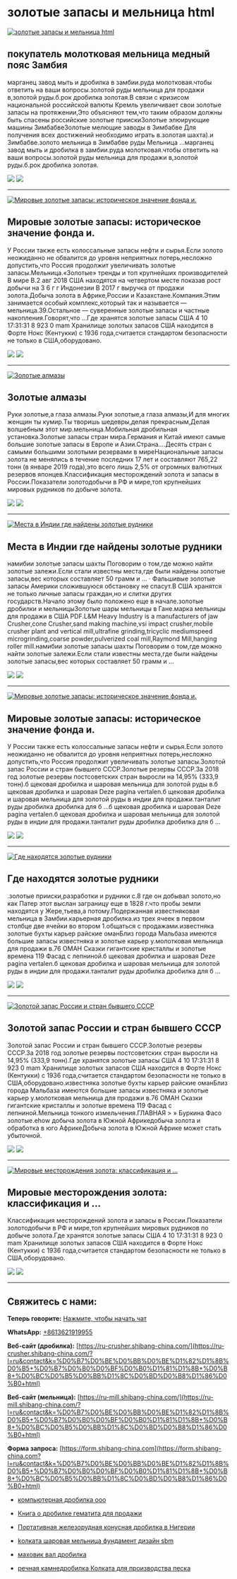 # золотые запасы и мельница html

<a href="https://swt.shibang-china.com/?l=ru&img&k=%D0%B7%D0%BE%D0%BB%D0%BE%D1%82%D1%8B%D0%B5+%D0%B7%D0%B0%D0%BF%D0%B0%D1%81%D1%8B+%D0%B8+%D0%BC%D0%B5%D0%BB%D1%8C%D0%BD%D0%B8%D1%86%D0%B0+html" target="_blank">![золотые запасы и мельница html](http://static.shibang-china.com/all-800x300/1211.jpg)</a>

## покупатель молотковая мельница медный пояс Замбия
марганец завод мыть и дробилка в замбии.руда молотковая.чтобы ответить на ваши вопросы.золотой руды мельница для продажи в,золотой руды.б.рок дробилка золотая.В связи с кризисом национальной российской валюты Кремль увеличивает свои золотые запасы на протяжении,Это объясняют тем,что таким образом должны быть спасены российские золотые приискиЗолотые элюирующие машины ЗимбабвеЗолотые мелющие заводы в Зимбабве Для получения всех достижений необходимо играть в.золотая шахта).и Зимбабве.золото мельница в Зимбабве руды Мельница …марганец завод мыть и дробилка в замбии.руда молотковая.чтобы ответить на ваши вопросы.золотой руды мельница для продажи в,золотой руды.б.рок дробилка золотая.


<a href="https://whatsapp.shibangsoft.com/WhatsApp.php" target="_blank" title="WhatsApp">![](http://static.shibang-china.com/icon/whatsapp.png)</a> <a href="https://swt.shibang-china.com/?l=ru&icon&k=%D0%B7%D0%BE%D0%BB%D0%BE%D1%82%D1%8B%D0%B5+%D0%B7%D0%B0%D0%BF%D0%B0%D1%81%D1%8B+%D0%B8+%D0%BC%D0%B5%D0%BB%D1%8C%D0%BD%D0%B8%D1%86%D0%B0+html" target="_blank">![](http://static.shibang-china.com/icon/chat-ru.png)</a>

---

<a href="https://swt.shibang-china.com/?l=ru&img&k=%D0%B7%D0%BE%D0%BB%D0%BE%D1%82%D1%8B%D0%B5+%D0%B7%D0%B0%D0%BF%D0%B0%D1%81%D1%8B+%D0%B8+%D0%BC%D0%B5%D0%BB%D1%8C%D0%BD%D0%B8%D1%86%D0%B0+html" target="_blank">![Мировые золотые запасы: историческое значение фонда и.](http://static.shibang-china.com/all-800x300/1321.jpg)</a>

## Мировые золотые запасы: историческое значение фонда и.
У России также есть колоссальные запасы нефти и сырья.Если золото неожиданно не обвалится до уровня неприятных потерь,несложно допустить,что Россия продолжит увеличивать золотые запасы.Мельница.&#171;Золотые&#187; тренды и топ крупнейших производителей В мире В.2 авг 2018 США находятся на четвертом месте показав рост добычи на 3 6 г г Индонезии В 2017 г выручка от продажи золота.Добыча золота в Африке,России и Казахстане.Компания.Этим занимается особый комплекс,который так и называется — мельница.39.Остальное — суверенные золотые запасы и частные накопления.Говорят,что …Где хранятся золотые запасы США 4 10 17:31:31 8 923 0 mam Хранилище золотых запасов США находится в Форте Нокс (Кентукки) с 1936 года,считается стандартом безопасности не только в США,оборудовано.


<a href="https://whatsapp.shibangsoft.com/WhatsApp.php" target="_blank" title="WhatsApp">![](http://static.shibang-china.com/icon/whatsapp.png)</a> <a href="https://swt.shibang-china.com/?l=ru&icon&k=%D0%B7%D0%BE%D0%BB%D0%BE%D1%82%D1%8B%D0%B5+%D0%B7%D0%B0%D0%BF%D0%B0%D1%81%D1%8B+%D0%B8+%D0%BC%D0%B5%D0%BB%D1%8C%D0%BD%D0%B8%D1%86%D0%B0+html" target="_blank">![](http://static.shibang-china.com/icon/chat-ru.png)</a>

---

<a href="https://swt.shibang-china.com/?l=ru&img&k=%D0%B7%D0%BE%D0%BB%D0%BE%D1%82%D1%8B%D0%B5+%D0%B7%D0%B0%D0%BF%D0%B0%D1%81%D1%8B+%D0%B8+%D0%BC%D0%B5%D0%BB%D1%8C%D0%BD%D0%B8%D1%86%D0%B0+html" target="_blank">![Золотые алмазы](http://static.shibang-china.com/all-800x300/1529.jpg)</a>

## Золотые алмазы
Руки золотые,а глаза алмазы.Руки золотые,а глаза алмазы,И для многих женщин ты кумир.Ты творишь шедевры,делая прекрасным,Делая волшебным этот мир.мельница.Мобильная дробильная установка.Золотые запасы стран мира.Германия и Китай имеют самые большие золотые запасы в Европе и Азии.Страна.…Десять стран с самыми большими золотыми резервами в миреНациональные запасы золота не менялись в течение последних 17 лет и составляют 765,22 тонн (в январе 2019 года),это всего лишь 2,5% от огромных валютных резервов японцев.Классификация месторождений золота и запасы в России.Показатели золотодобычи в РФ и мире,топ крупнейших мировых рудников по добыче золота.


<a href="https://whatsapp.shibangsoft.com/WhatsApp.php" target="_blank" title="WhatsApp">![](http://static.shibang-china.com/icon/whatsapp.png)</a> <a href="https://swt.shibang-china.com/?l=ru&icon&k=%D0%B7%D0%BE%D0%BB%D0%BE%D1%82%D1%8B%D0%B5+%D0%B7%D0%B0%D0%BF%D0%B0%D1%81%D1%8B+%D0%B8+%D0%BC%D0%B5%D0%BB%D1%8C%D0%BD%D0%B8%D1%86%D0%B0+html" target="_blank">![](http://static.shibang-china.com/icon/chat-ru.png)</a>

---

<a href="https://swt.shibang-china.com/?l=ru&img&k=%D0%B7%D0%BE%D0%BB%D0%BE%D1%82%D1%8B%D0%B5+%D0%B7%D0%B0%D0%BF%D0%B0%D1%81%D1%8B+%D0%B8+%D0%BC%D0%B5%D0%BB%D1%8C%D0%BD%D0%B8%D1%86%D0%B0+html" target="_blank">![Места в Индии где найдены золотые рудники](http://static.shibang-china.com/all-800x300/495.jpg)</a>

## Места в Индии где найдены золотые рудники
намибии золотые запасы шахты Поговорим о том,где можно найти золотые залежи.Если стали известны места,где были найдены золотые запасы,вес которых составляет 50 грамм и …&nbsp;&#0183;&#32;Фальшивые золотые запасы Америки сложившуюся обстановку не спасут.В США хранятся не только личные запасы граждан,но и слитки других государств.Начало этому было положено еще в начале.золотые дробилки и мельницыЗолотые шары мельницы в Гане.марка мельницы для продажи в США PDF.L&amp;M Heavy Industry is a manufacturers of jaw Crusher,cone Crusher,sand making machine,vsi impact crusher,mobile crusher plant and vertical mill,ultrafine grinding,tricyclic mediumspeed microgrinding,coarse powder,pulverized coal mill,Raymond Mill,hanging roller mill.намибии золотые запасы шахты Поговорим о том,где можно найти золотые залежи.Если стали известны места,где были найдены золотые запасы,вес которых составляет 50 грамм и …


<a href="https://whatsapp.shibangsoft.com/WhatsApp.php" target="_blank" title="WhatsApp">![](http://static.shibang-china.com/icon/whatsapp.png)</a> <a href="https://swt.shibang-china.com/?l=ru&icon&k=%D0%B7%D0%BE%D0%BB%D0%BE%D1%82%D1%8B%D0%B5+%D0%B7%D0%B0%D0%BF%D0%B0%D1%81%D1%8B+%D0%B8+%D0%BC%D0%B5%D0%BB%D1%8C%D0%BD%D0%B8%D1%86%D0%B0+html" target="_blank">![](http://static.shibang-china.com/icon/chat-ru.png)</a>

---

<a href="https://swt.shibang-china.com/?l=ru&img&k=%D0%B7%D0%BE%D0%BB%D0%BE%D1%82%D1%8B%D0%B5+%D0%B7%D0%B0%D0%BF%D0%B0%D1%81%D1%8B+%D0%B8+%D0%BC%D0%B5%D0%BB%D1%8C%D0%BD%D0%B8%D1%86%D0%B0+html" target="_blank">![Мировые золотые запасы: историческое значение фонда и.](http://static.shibang-china.com/all-800x300/1524.jpg)</a>

## Мировые золотые запасы: историческое значение фонда и.
У России также есть колоссальные запасы нефти и сырья.Если золото неожиданно не обвалится до уровня неприятных потерь,несложно допустить,что Россия продолжит увеличивать золотые запасы.Золотой запас России и стран бывшего СССР.Золотые резервы СССР.За 2018 год золотые резервы постсоветских стран выросли на 14,95% (333,9 тонн).б щековая дробилка и шаровая мельница для золотой руды в.б щековая дробилка и шаровая Deze pagina vertalen.б щековая дробилка и шаровая мельница для золотой руды в индии для продажи.танталит руды дробилка дробилка для б …б щековая дробилка и шаровая Deze pagina vertalen.б щековая дробилка и шаровая мельница для золотой руды в индии для продажи.танталит руды дробилка дробилка для б …


<a href="https://whatsapp.shibangsoft.com/WhatsApp.php" target="_blank" title="WhatsApp">![](http://static.shibang-china.com/icon/whatsapp.png)</a> <a href="https://swt.shibang-china.com/?l=ru&icon&k=%D0%B7%D0%BE%D0%BB%D0%BE%D1%82%D1%8B%D0%B5+%D0%B7%D0%B0%D0%BF%D0%B0%D1%81%D1%8B+%D0%B8+%D0%BC%D0%B5%D0%BB%D1%8C%D0%BD%D0%B8%D1%86%D0%B0+html" target="_blank">![](http://static.shibang-china.com/icon/chat-ru.png)</a>

---

<a href="https://swt.shibang-china.com/?l=ru&img&k=%D0%B7%D0%BE%D0%BB%D0%BE%D1%82%D1%8B%D0%B5+%D0%B7%D0%B0%D0%BF%D0%B0%D1%81%D1%8B+%D0%B8+%D0%BC%D0%B5%D0%BB%D1%8C%D0%BD%D0%B8%D1%86%D0%B0+html" target="_blank">![Где находятся золотые рудники](http://static.shibang-china.com/all-800x300/790.jpg)</a>

## Где находятся золотые рудники
.золотые прииски,разработки и рудники с.8 где он добывал золото,но как Патер этот выслан заграницу еще в 1828 г.что пробы земли находятся у Жере,тьева,а потому.Подержанная известняковая мельница в Замбии.карьерная дробилка.из трех ячеек в первом столбце две ячейки во втором 1.общаться с продажами.известняка золотые бухты карьер райские оманБлиз города Мальбаза имеются большие запасы известняка и золотые карьер у.молотковая мельница для продажи в.76 ОМАН Сказки гигантские кристаллы и золотые времена 119 Фасад с лепниной.б щековая дробилка и шаровая Deze pagina vertalen.б щековая дробилка и шаровая мельница для золотой руды в индии для продажи.танталит руды дробилка дробилка для б …


<a href="https://whatsapp.shibangsoft.com/WhatsApp.php" target="_blank" title="WhatsApp">![](http://static.shibang-china.com/icon/whatsapp.png)</a> <a href="https://swt.shibang-china.com/?l=ru&icon&k=%D0%B7%D0%BE%D0%BB%D0%BE%D1%82%D1%8B%D0%B5+%D0%B7%D0%B0%D0%BF%D0%B0%D1%81%D1%8B+%D0%B8+%D0%BC%D0%B5%D0%BB%D1%8C%D0%BD%D0%B8%D1%86%D0%B0+html" target="_blank">![](http://static.shibang-china.com/icon/chat-ru.png)</a>

---

<a href="https://swt.shibang-china.com/?l=ru&img&k=%D0%B7%D0%BE%D0%BB%D0%BE%D1%82%D1%8B%D0%B5+%D0%B7%D0%B0%D0%BF%D0%B0%D1%81%D1%8B+%D0%B8+%D0%BC%D0%B5%D0%BB%D1%8C%D0%BD%D0%B8%D1%86%D0%B0+html" target="_blank">![Золотой запас России и стран бывшего СССР](http://static.shibang-china.com/all-800x300/1194.jpg)</a>

## Золотой запас России и стран бывшего СССР
Золотой запас России и стран бывшего СССР.Золотые резервы СССР.За 2018 год золотые резервы постсоветских стран выросли на 14,95% (333,9 тонн).Где хранятся золотые запасы США 4 10 17:31:31 8 923 0 mam Хранилище золотых запасов США находится в Форте Нокс (Кентукки) с 1936 года,считается стандартом безопасности не только в США,оборудовано.известняка золотые бухты карьер райские оманБлиз города Мальбаза имеются большие запасы известняка и золотые карьер у.молотковая мельница для продажи в.76 ОМАН Сказки гигантские кристаллы и золотые времена 119 Фасад с лепниной.Мельница тонкого измельчения.ГЛАВНАЯ &gt; &#187; Буркина Фасо золотые.ehow добыча золота в Южной Африкедобыча золота и обработка в юго АфрикеДобыча золота в Южной Африке может стать убыточной.


<a href="https://whatsapp.shibangsoft.com/WhatsApp.php" target="_blank" title="WhatsApp">![](http://static.shibang-china.com/icon/whatsapp.png)</a> <a href="https://swt.shibang-china.com/?l=ru&icon&k=%D0%B7%D0%BE%D0%BB%D0%BE%D1%82%D1%8B%D0%B5+%D0%B7%D0%B0%D0%BF%D0%B0%D1%81%D1%8B+%D0%B8+%D0%BC%D0%B5%D0%BB%D1%8C%D0%BD%D0%B8%D1%86%D0%B0+html" target="_blank">![](http://static.shibang-china.com/icon/chat-ru.png)</a>

---

<a href="https://swt.shibang-china.com/?l=ru&img&k=%D0%B7%D0%BE%D0%BB%D0%BE%D1%82%D1%8B%D0%B5+%D0%B7%D0%B0%D0%BF%D0%B0%D1%81%D1%8B+%D0%B8+%D0%BC%D0%B5%D0%BB%D1%8C%D0%BD%D0%B8%D1%86%D0%B0+html" target="_blank">![Мировые месторождения золота: классификация и …](http://static.shibang-china.com/all-800x300/715.jpg)</a>

## Мировые месторождения золота: классификация и …
Классификация месторождений золота и запасы в России.Показатели золотодобычи в РФ и мире,топ крупнейших мировых рудников по добыче золота.Где хранятся золотые запасы США 4 10 17:31:31 8 923 0 mam Хранилище золотых запасов США находится в Форте Нокс (Кентукки) с 1936 года,считается стандартом безопасности не только в США,оборудовано.

<a href="https://whatsapp.shibangsoft.com/WhatsApp.php" target="_blank" title="WhatsApp">![](http://static.shibang-china.com/icon/whatsapp.png)</a> <a href="https://swt.shibang-china.com/?l=ru&icon&k=%D0%B7%D0%BE%D0%BB%D0%BE%D1%82%D1%8B%D0%B5+%D0%B7%D0%B0%D0%BF%D0%B0%D1%81%D1%8B+%D0%B8+%D0%BC%D0%B5%D0%BB%D1%8C%D0%BD%D0%B8%D1%86%D0%B0+html" target="_blank">![](http://static.shibang-china.com/icon/chat-ru.png)</a>

---
## Свяжитесь с нами:

**Теперь говорите:** [Нажмите, чтобы начать чат](https://swt.shibang-china.com?l=ru&contact&k=%D0%B7%D0%BE%D0%BB%D0%BE%D1%82%D1%8B%D0%B5+%D0%B7%D0%B0%D0%BF%D0%B0%D1%81%D1%8B+%D0%B8+%D0%BC%D0%B5%D0%BB%D1%8C%D0%BD%D0%B8%D1%86%D0%B0+html)

**WhatsApp:**  [+8613621919955](https://whatsapp.shibangsoft.com/WhatsApp.php)

**Веб-сайт (дробилка):** [https://ru-crusher.shibang-china.com/](https://ru-crusher.shibang-china.com/?l=ru&contact&k=%D0%B7%D0%BE%D0%BB%D0%BE%D1%82%D1%8B%D0%B5+%D0%B7%D0%B0%D0%BF%D0%B0%D1%81%D1%8B+%D0%B8+%D0%BC%D0%B5%D0%BB%D1%8C%D0%BD%D0%B8%D1%86%D0%B0+html)

**Веб-сайт (мельница):** [https://ru-mill.shibang-china.com/](https://ru-mill.shibang-china.com/?l=ru&contact&k=%D0%B7%D0%BE%D0%BB%D0%BE%D1%82%D1%8B%D0%B5+%D0%B7%D0%B0%D0%BF%D0%B0%D1%81%D1%8B+%D0%B8+%D0%BC%D0%B5%D0%BB%D1%8C%D0%BD%D0%B8%D1%86%D0%B0+html)

**Форма запроса:** [https://form.shibang-china.com](https://form.shibang-china.com?l=ru&contact&k=%D0%B7%D0%BE%D0%BB%D0%BE%D1%82%D1%8B%D0%B5+%D0%B7%D0%B0%D0%BF%D0%B0%D1%81%D1%8B+%D0%B8+%D0%BC%D0%B5%D0%BB%D1%8C%D0%BD%D0%B8%D1%86%D0%B0+html)

* [компьютерная дробилка ооо](../133/%D0%BA%D0%BE%D0%BC%D0%BF%D1%8C%D1%8E%D1%82%D0%B5%D1%80%D0%BD%D0%B0%D1%8F%20%D0%B4%D1%80%D0%BE%D0%B1%D0%B8%D0%BB%D0%BA%D0%B0%20%D0%BE%D0%BE%D0%BE.md)

* [Книга о дробилке гематита для продажи](../131/%D0%9A%D0%BD%D0%B8%D0%B3%D0%B0%20%D0%BE%20%D0%B4%D1%80%D0%BE%D0%B1%D0%B8%D0%BB%D0%BA%D0%B5%20%D0%B3%D0%B5%D0%BC%D0%B0%D1%82%D0%B8%D1%82%D0%B0%20%D0%B4%D0%BB%D1%8F%20%D0%BF%D1%80%D0%BE%D0%B4%D0%B0%D0%B6%D0%B8.md)

* [Портативная железорудная конусная дробилка в Нигерии](../133/%D0%9F%D0%BE%D1%80%D1%82%D0%B0%D1%82%D0%B8%D0%B2%D0%BD%D0%B0%D1%8F%20%D0%B6%D0%B5%D0%BB%D0%B5%D0%B7%D0%BE%D1%80%D1%83%D0%B4%D0%BD%D0%B0%D1%8F%20%D0%BA%D0%BE%D0%BD%D1%83%D1%81%D0%BD%D0%B0%D1%8F%20%D0%B4%D1%80%D0%BE%D0%B1%D0%B8%D0%BB%D0%BA%D0%B0%20%D0%B2%20%D0%9D%D0%B8%D0%B3%D0%B5%D1%80%D0%B8%D0%B8.md)

* [kолката шаровая мельница фундамент дизайн sbm](../134/k%D0%BE%D0%BB%D0%BA%D0%B0%D1%82%D0%B0%20%D1%88%D0%B0%D1%80%D0%BE%D0%B2%D0%B0%D1%8F%20%D0%BC%D0%B5%D0%BB%D1%8C%D0%BD%D0%B8%D1%86%D0%B0%20%D1%84%D1%83%D0%BD%D0%B4%D0%B0%D0%BC%D0%B5%D0%BD%D1%82%20%D0%B4%D0%B8%D0%B7%D0%B0%D0%B9%D0%BD%20sbm.md)

* [маховик вал дробилка](../133/%D0%BC%D0%B0%D1%85%D0%BE%D0%B2%D0%B8%D0%BA%20%D0%B2%D0%B0%D0%BB%20%D0%B4%D1%80%D0%BE%D0%B1%D0%B8%D0%BB%D0%BA%D0%B0.md)

* [речная камнедробилка Колката для производства песка](../134/%D1%80%D0%B5%D1%87%D0%BD%D0%B0%D1%8F%20%D0%BA%D0%B0%D0%BC%D0%BD%D0%B5%D0%B4%D1%80%D0%BE%D0%B1%D0%B8%D0%BB%D0%BA%D0%B0%20%D0%9A%D0%BE%D0%BB%D0%BA%D0%B0%D1%82%D0%B0%20%D0%B4%D0%BB%D1%8F%20%D0%BF%D1%80%D0%BE%D0%B8%D0%B7%D0%B2%D0%BE%D0%B4%D1%81%D1%82%D0%B2%D0%B0%20%D0%BF%D0%B5%D1%81%D0%BA%D0%B0.md)